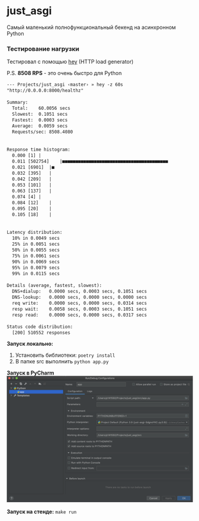 # just_asgi

Самый маленький полнофункциональный бекенд на асинхронном Python

### Тестирование нагрузки

Тестировал с помощью [hey](https://github.com/rakyll/hey) (HTTP load generator)

P.S. **8508 RPS** - это очень быстро для Python
```
--- Projects/just_asgi ‹master› » hey -z 60s "http://0.0.0.0:8000/healthz"

Summary:
  Total:	60.0056 secs
  Slowest:	0.1051 secs
  Fastest:	0.0003 secs
  Average:	0.0059 secs
  Requests/sec:	8508.4080


Response time histogram:
  0.000 [1]	|
  0.011 [502754]	|■■■■■■■■■■■■■■■■■■■■■■■■■■■■■■■■■■■■■■■■
  0.021 [6901]	|■
  0.032 [395]	|
  0.042 [209]	|
  0.053 [101]	|
  0.063 [137]	|
  0.074 [4]	|
  0.084 [12]	|
  0.095 [20]	|
  0.105 [18]	|


Latency distribution:
  10% in 0.0049 secs
  25% in 0.0051 secs
  50% in 0.0055 secs
  75% in 0.0061 secs
  90% in 0.0069 secs
  95% in 0.0079 secs
  99% in 0.0115 secs

Details (average, fastest, slowest):
  DNS+dialup:	0.0000 secs, 0.0003 secs, 0.1051 secs
  DNS-lookup:	0.0000 secs, 0.0000 secs, 0.0000 secs
  req write:	0.0000 secs, 0.0000 secs, 0.0314 secs
  resp wait:	0.0058 secs, 0.0003 secs, 0.1051 secs
  resp read:	0.0000 secs, 0.0000 secs, 0.0317 secs

Status code distribution:
  [200]	510552 responses
```

**Запуск локально:**
1. Установить библиотеки: `poetry install`
2. В папке src выполнить `python app.py`

**Запуск в PyCharm**
![](docs/pycharm.png)

**Запуск на стенде:** `make run`
